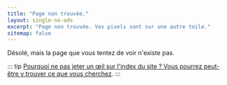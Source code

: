 ```yaml
---
title: "Page non trouvée."
layout: single-no-ads
excerpt: "Page non trouvée. Vos pixels sont sur une autre toile."
sitemap: false
---
```


Désolé, mais la page que vous tentez de voir n'existe pas.

::: tip
[Pourquoi ne pas jeter un œil sur l'index du site ? Vous pourrez peut-être y trouver ce que vous cherchez](/site-navigation).
:::
